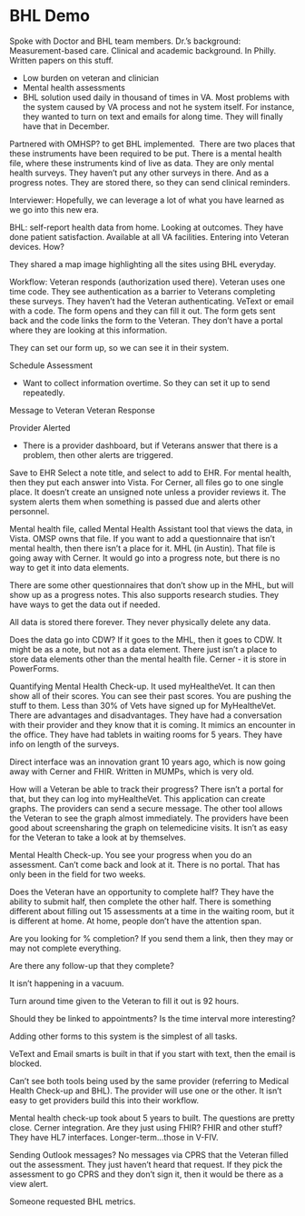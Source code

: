 # BHL Demo

Spoke with Doctor and BHL team members.
Dr.’s background: Measurement-based care. Clinical and academic background. In Philly. Written papers on this stuff.
- Low burden on veteran and clinician
- Mental health assessments
- BHL solution used daily in thousand of times in VA. Most problems with the system caused by VA process and not he system itself. For instance, they wanted to turn on text and emails for along time. They will finally have that in December.

Partnered with OMHSP? to get BHL implemented.  There are two places that these instruments have been required to be put. There is a mental health file, where these instruments kind of live as data. They are only mental health surveys. They haven’t put any other surveys in there. And as a progress notes. They are stored there, so they can send clinical reminders. 

Interviewer: Hopefully, we can leverage a lot of what you have learned as we go into this new era.

BHL: self-report health data from home. Looking at outcomes. They have done patient satisfaction. Available at all VA facilities. Entering into Veteran devices. How?

They shared a map image highlighting all the sites using BHL everyday.

Workflow: 
Veteran responds (authorization used there). Veteran uses one time code. They see authentication as a barrier to Veterans completing these surveys. They haven’t had the Veteran authenticating. VeText or email with a code. The form opens and they can fill it out. The form gets sent back and the code links the form to the Veteran. They don’t have a portal where they are looking at this information. 

They can set our form up, so we can see it in their system.

Schedule Assessment
- Want to collect information overtime. So they can set it up to send repeatedly.

Message to Veteran
Veteran Response

Provider Alerted
- There is a provider dashboard, but if Veterans answer that there is a problem, then other alerts are triggered.

Save to EHR
Select a note title, and select to add to EHR. For mental health, then they put each answer into Vista. For Cerner, all files go to one single place. It doesn’t create an unsigned note unless a provider reviews it. The system alerts them when something is passed due and alerts other personnel. 

Mental health file, called Mental Health Assistant tool that views the data, in Vista. OMSP owns that file. If you want to add a questionnaire that isn’t mental health, then there isn’t a place for it. MHL (in Austin). That file is going away with Cerner. It would go into a progress note, but there is no way to get it into data elements. 

There are some other questionnaires that don’t show up in the MHL, but will show up as a progress notes. This also supports research studies. They have ways to get the data out if needed.

All data is stored there forever. They never physically delete any data. 

Does the data go into CDW? If it goes to the MHL, then it goes to CDW. It might be as a note, but not as a data element. There just isn’t a place to store data elements other than the mental health file. Cerner  - it is store in PowerForms.

Quantifying Mental Health Check-up. It used myHealtheVet. It can then show all of their scores. You can see their past scores. You are pushing the stuff to them. Less than 30% of Vets have signed up for MyHealtheVet. There are advantages and disadvantages. They have had a conversation with their provider and they know that it is coming. It mimics an encounter in the office. They have had tablets in waiting rooms for 5 years. They have info on length of the surveys. 

Direct interface was an innovation grant 10 years ago, which is now going away with Cerner and FHIR. Written in MUMPs, which is very old. 

How will a Veteran be able to track their progress? There isn’t a portal for that, but they can log into myHealtheVet. This application can create graphs. The providers can send a secure message. The other tool allows the Veteran to see the graph almost immediately. The providers have been good about screensharing the graph on telemedicine visits. It isn’t as easy for the Veteran to take a look at by themselves. 

Mental Health Check-up. You see your progress when you do an assessment. Can’t come back and look at it. There is no portal. That has only been in the field for two weeks. 

Does the Veteran have an opportunity to complete half? They have the ability to submit half, then complete the other half. There is something different about filling out 15 assessments at a time in the waiting room, but it is different at home. At home, people don’t have the attention span. 

Are you looking for % completion? If you send them a link, then they may or may not complete everything. 

Are there any follow-up that they complete? 

It isn’t happening in a vacuum.

Turn around time given to the Veteran to fill it out is 92 hours. 

Should they be linked to appointments? Is the time interval more interesting?

Adding other forms to this system is the simplest of all tasks.

VeText and Email smarts is built in that if you start with text, then the email is blocked.

Can’t see both tools being used by the same provider (referring to Medical Health Check-up and BHL). The provider will use one or the other. It isn’t easy to get providers build this into their workflow. 

Mental health check-up took about 5 years to built. The questions are pretty close. Cerner integration. Are they just using FHIR? FHIR and other stuff? They have HL7 interfaces. Longer-term…those in V-FIV. 

Sending Outlook messages? No messages via CPRS that the Veteran filled out the assessment. They just haven’t heard that request. If they pick the assessment to go CPRS and they don’t sign it, then it would be there as a view alert.

Someone requested BHL metrics. 
